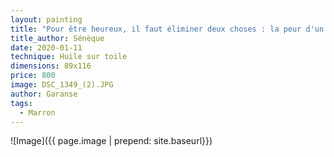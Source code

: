 ```yaml
---
layout: painting
title: "Pour être heureux, il faut éliminer deux choses : la peur d'un mal futur et le souvenir d'un mal passé."  
title_author: Sénèque
date: 2020-01-11
technique: Huile sur toile
dimensions: 89x116
price: 800
image: DSC_1349_(2).JPG
author: Garanse
tags:
  - Marron
---
```

![Image]({{ page.image | prepend: site.baseurl}})